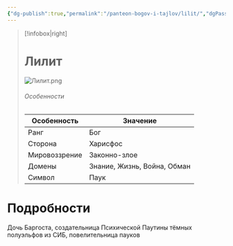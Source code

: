 ```yaml
---
{"dg-publish":true,"permalink":"/panteon-bogov-i-tajlov/lilit/","dgPassFrontmatter":true}
---
```


> [!infobox|right]
> # Лилит
> ![Лилит.png](/img/user/%D0%98%D0%B7%D0%BE%D0%B1%D1%80%D0%B0%D0%B6%D0%B5%D0%BD%D0%B8%D1%8F/%D0%9B%D0%B8%D0%BB%D0%B8%D1%82.png)
> ###### Особенности
> | Особенность | Значение |
> | ---- | ---- |
> | Ранг |Бог |
> | Сторона | Харисфос |
> | Мировоззрение | Законно-злое |
> | Домены |Знание, Жизнь, Война, Обман|
> |Символ| Паук|

# Подробности

Дочь Баргоста, создательница Психической Паутины тёмных полуэльфов из СИБ, повелительница пауков